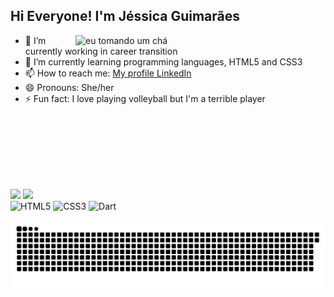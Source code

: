 ## Hi Everyone! I'm Jéssica Guimarães

<img src="https://raw.githubusercontent.com/jessicaaguimaraes/jessicaaguimaraes/54cfa2f6f04621c891b6b1fa20200c7a80a2cca8/gif%20do%20caf%C3%A9.gif" width="400" align="right" alt="eu tomando um chá" />




<ul>
  <li>🔭 I’m currently working in career transition</li>
  <li>🌱 I’m currently learning programming languages, HTML5 and CSS3</li>
  <li>📫 How to reach me: <a href="https://www.linkedin.com/feed/?trk=" target="_blank">My profile LinkedIn</a></li>
  <li>😄 Pronouns: She/her</li>
  <li>⚡ Fun fact: I love playing volleyball but I'm a terrible player</li>
</ul>

<br><br>
<br><br>
<br><br>

<div align="left">
  <img height="150em" src="https://github-readme-stats.vercel.app/api?username=jessicaaguimaraes&show_icons=true&rank_icon=github&theme=radical" />
  <img height="100em" src="https://github-readme-stats.vercel.app/api/top-langs/?username=jessicaaguimaraes&layout=compact&theme=radical" />

</div>

<div>
<img src="https://cdn.jsdelivr.net/gh/devicons/devicon/icons/html5/html5-original.svg" alt="HTML5" width="40" height="40"/>
<img src="https://cdn.jsdelivr.net/gh/devicons/devicon/icons/css3/css3-original.svg" alt="CSS3" width="40" height="40"/>
<img src="https://cdn.jsdelivr.net/gh/devicons/devicon/icons/dart/dart-original.svg" alt="Dart" width="40" height="40"/>

</div>

![Snake animation](https://github.com/jessicaaguimaraes/jessicaaguimaraes/blob/output/github-contribution-grid-snake.svg)
